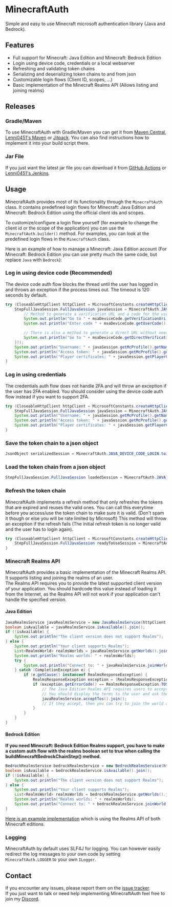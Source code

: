 # MinecraftAuth
Simple and easy to use Minecraft microsoft authentication library (Java and Bedrock).

## Features
- Full support for Minecraft: Java Edition and Minecraft: Bedrock Edition
- Login using device code, credentials or a local webserver
- Refreshing and validating token chains
- Serializing and deserializing token chains to and from json
- Customizable login flows (Client ID, scopes, ...)
- Basic implementation of the Minecraft Realms API (Allows listing and joining realms)

## Releases
### Gradle/Maven
To use MinecraftAuth with Gradle/Maven you can get it from [Maven Central](https://mvnrepository.com/artifact/net.raphimc/MinecraftAuth), [Lenni0451's Maven](https://maven.lenni0451.net/#/releases/net/raphimc/MinecraftAuth) or [Jitpack](https://jitpack.io/#RaphiMC/MinecraftAuth).
You can also find instructions how to implement it into your build script there.

### Jar File
If you just want the latest jar file you can download it from [GitHub Actions](https://github.com/RaphiMC/MinecraftAuth/actions/workflows/build.yml) or [Lenni0451's Jenkins](https://build.lenni0451.net/job/MinecraftAuth/).

## Usage
MinecraftAuth provides most of its functionality through the ``MinecraftAuth`` class.
It contains predefined login flows for Minecraft: Java Edition and Minecraft: Bedrock Edition using the official client ids and scopes.

To customize/configure a login flow yourself (for example to change the client id or the scope of the application) you can use the ``MinecraftAuth.builder()`` method.
For examples, you can look at the predefined login flows in the ``MinecraftAuth`` class.

Here is an example of how to manage a Minecraft: Java Edition account (For Minecraft: Bedrock Edition you can use pretty much the same code, but replace ``Java`` with ``Bedrock``):
### Log in using device code (Recommended)
The device code auth flow blocks the thread until the user has logged in and throws an exception if the process times out.
The timeout is 120 seconds by default.
```java
try (CloseableHttpClient httpClient = MicrosoftConstants.createHttpClient()) {
    StepFullJavaSession.FullJavaSession javaSession = MinecraftAuth.JAVA_DEVICE_CODE_LOGIN.getFromInput(httpClient, new StepMsaDeviceCode.MsaDeviceCodeCallback(msaDeviceCode -> {
        // Method to generate a verification URL and a code for the user to enter on that page
        System.out.println("Go to " + msaDeviceCode.getVerificationUri());
        System.out.println("Enter code " + msaDeviceCode.getUserCode());

        // There is also a method to generate a direct URL without needing the user to enter a code
        System.out.println("Go to " + msaDeviceCode.getDirectVerificationUri());
    }));
    System.out.println("Username: " + javaSession.getMcProfile().getName());
    System.out.println("Access token: " + javaSession.getMcProfile().getMcToken().getAccessToken());
    System.out.println("Player certificates: " + javaSession.getPlayerCertificates());
}
```
### Log in using credentials
The credentials auth flow does not handle 2FA and will throw an exception if the user has 2FA enabled. You should consider using the device code auth flow instead if you want to support 2FA.
```java
try (CloseableHttpClient httpClient = MicrosoftConstants.createHttpClient()) {
    StepFullJavaSession.FullJavaSession javaSession = MinecraftAuth.JAVA_CREDENTIALS_LOGIN.getFromInput(httpClient, new StepCredentialsMsaCode.MsaCredentials("email@test.com", "P4ssw0rd"));
    System.out.println("Username: " + javaSession.getMcProfile().getName());
    System.out.println("Access token: " + javaSession.getMcProfile().getMcToken().getAccessToken());
    System.out.println("Player certificates: " + javaSession.getPlayerCertificates());
}
```
### Save the token chain to a json object
```java
JsonObject serializedSession = MinecraftAuth.JAVA_DEVICE_CODE_LOGIN.toJson(javaSession);
```
### Load the token chain from a json object
```java
StepFullJavaSession.FullJavaSession loadedSession = MinecraftAuth.JAVA_DEVICE_CODE_LOGIN.fromJson(serializedSession);
```
### Refresh the token chain
MinecraftAuth implements a refresh method that only refreshes the tokens that are expired and reuses the valid ones.
You can call this everytime before you access/use the token chain to make sure it is valid. (Don't spam it though or else you will be rate limited by Microsoft)
This method will throw an exception if the refresh fails (The initial refresh token is no longer valid and the user has to login again).
```java
try (CloseableHttpClient httpClient = MicrosoftConstants.createHttpClient()) {
    StepFullJavaSession.FullJavaSession readyToUseSession = MinecraftAuth.JAVA_DEVICE_CODE_LOGIN.refresh(httpClient, loadedSession);
}
```
### Minecraft Realms API
MinecraftAuth provides a basic implementation of the Minecraft Realms API. It supports listing and joining the realms of an user.  
The Realms API requires you to provide the latest supported client version of your application.
You should hardcode this value instead of loading it from the Internet, as the Realms API will not work if your application can't handle the specified version.
#### Java Edition
```java
JavaRealmsService javaRealmsService = new JavaRealmsService(httpClient, "latestSupportedClientVersionHere", javaSession.getMcProfile());
boolean isAvailable = javaRealmsService.isAvailable().join();
if (!isAvailable) {
    System.out.println("The client version does not support Realms");
} else {
    System.out.println("Your client supports Realms");
    List<RealmsWorld> realmsWorlds = javaRealmsService.getWorlds().join();
    System.out.println("Realms worlds: " + realmsWorlds);
    try {
        System.out.println("Connect to: " + javaRealmsService.joinWorld(realmsWorlds.get(0)).join());
    } catch (CompletionException e) {
        if (e.getCause() instanceof RealmsResponseException) {
            RealmsResponseException exception = (RealmsResponseException) e.getCause();
            if (exception.getErrorCode() == RealmsResponseException.TOS_NOT_ACCEPTED) {
                // The Java Edition Realms API requires users to accept the Minecraft Realms Terms of Service (https://aka.ms/MinecraftRealmsTerms)
                // You should display the terms to the user and ask them to accept them:
                javaRealmsService.acceptTos().join();
                // If they accept, then you can try to join the world again
            }
        }
    }
}
```
#### Bedrock Edition
**If you need Minecraft: Bedrock Edition Realms support, you have to make a custom auth flow with the realms boolean set to true when calling the buildMinecraftBedrockChainStep() method.**
```java
BedrockRealmsService bedrockRealmsService = new BedrockRealmsService(httpClient, "latestSupportedClientVersionHere", bedrockSession.getRealmsXsts());
boolean isAvailable = bedrockRealmsService.isAvailable().join();
if (!isAvailable) {
    System.out.println("The client version does not support Realms");
} else {
    System.out.println("Your client supports Realms");
    List<RealmsWorld> realmsWorlds = bedrockRealmsService.getWorlds().join();
    System.out.println("Realms worlds: " + realmsWorlds);
    System.out.println("Connect to: " + bedrockRealmsService.joinWorld(realmsWorlds.get(0)).join());
}
```
[Here is an example implementation](https://github.com/ViaVersion/ViaProxy/blob/09e685fad9ee1b804a3b01a7eb308a444a48855f/src/main/java/net/raphimc/viaproxy/ui/impl/RealmsTab.java) which is using the Realms API of both Minecraft editions.

### Logging
MinecraftAuth by default uses SLF4J for logging.
You can however easily redirect the log messages to your own code by setting ``MinecraftAuth.LOGGER`` to your own ``ILogger``.

## Contact
If you encounter any issues, please report them on the
[issue tracker](https://github.com/RaphiMC/MinecraftAuth/issues).  
If you just want to talk or need help implementing MinecraftAuth feel free to join my
[Discord](https://discord.gg/dCzT9XHEWu).
